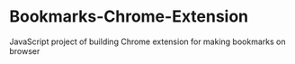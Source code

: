 # Bookmarks-Chrome-Extension
JavaScript project of building Chrome extension for making bookmarks on browser
